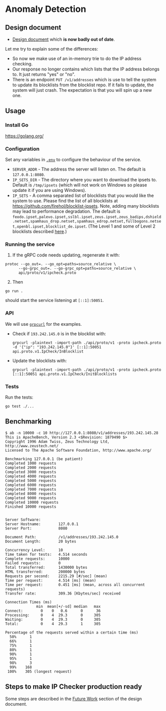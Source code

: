 # Anomaly Detection

## Design document

 - [Design document](https://docs.google.com/document/d/1i_hwcNFGmx_v72G_TZ9YjHjzUM6Yv74tvBlvb_CoHfU/edit#) which **is now badly out of date**.

 Let me try to explain some of the differences:
 - So now we make use of an in-memory trie to do the IP address checking.
 - Our response no longer contains which lists that the IP address belongs to. It just returns "yes" or "no".
 - There is an endpoint `PUT /v1/addresses` which is use to tell the system to update its blocklists from the blocklist repo. If it fails to update, the system will just crash. The expectation is that you will spin up a new one.

## Usage

### Install Go

https://golang.org/

### Configuration

Set any variables in [`.env`](./.env) to configure the behaviour of the service.

- `SERVER_ADDR` - The address the server will listen on. The default is `127.0.0.1:8080`.
- `IP_SETS_DIR` - The directory where you want to download the ipsets to. Default is `/tmp/ipsets` (which will not work on Windows so please update it if you are using Windows).
- `IP_SETS` - A comma separated list of blocklists that you would like the system to use. Please find the list of all blocklists at https://github.com/firehol/blocklist-ipsets. Note, adding many blocklists may lead to performance degradation. The default is `feodo.ipset,palevo.ipset,sslbl.ipset,zeus.ipset,zeus_badips,dshield.netset,spamhaus_drop.netset,spamhaus_edrop.netset,fullbogons.netset,openbl.ipset,blocklist_de.ipset`. (The Level 1 and some of Level 2 blocklists described [here](https://github.com/firehol/blocklist-ipsets#which-ones-to-use).)

### Running the service

1. If the gRPC code needs updating, regenerate it with:
  ```
  protoc --go_out=. --go_opt=paths=source_relative \
        --go-grpc_out=. --go-grpc_opt=paths=source_relative \
        api/proto/v1/ipcheck.proto
  ```
2. Then
```
go run .
```
should start the service listening at `[::1]:50051`.

### API

We will use [`grpcurl`](https://github.com/fullstorydev/grpcurl) for the examples.

- Check if `193.242.145.0` is in the blocklist with:
  ```
  grpcurl -plaintext -import-path ./api/proto/v1 -proto ipcheck.proto -d '{"ip": "193.242.145.0"}' [::1]:50051 api.proto.v1.IpCheck/InBlocklist
  ```
- Update the blocklists with:
  ```
  grpcurl -plaintext -import-path ./api/proto/v1 -proto ipcheck.proto [::1]:50051 api.proto.v1.IpCheck/InitBlocklists
  ```

### Tests

Run the tests:
```
go test ./...
```

## Benchmarking

```
$ ab -n 10000 -c 10 http://127.0.0.1:8080/v1/addresses/193.242.145.28
This is ApacheBench, Version 2.3 <$Revision: 1879490 $>
Copyright 1996 Adam Twiss, Zeus Technology Ltd, http://www.zeustech.net/
Licensed to The Apache Software Foundation, http://www.apache.org/

Benchmarking 127.0.0.1 (be patient)
Completed 1000 requests
Completed 2000 requests
Completed 3000 requests
Completed 4000 requests
Completed 5000 requests
Completed 6000 requests
Completed 7000 requests
Completed 8000 requests
Completed 9000 requests
Completed 10000 requests
Finished 10000 requests


Server Software:
Server Hostname:        127.0.0.1
Server Port:            8080

Document Path:          /v1/addresses/193.242.145.0
Document Length:        20 bytes

Concurrency Level:      10
Time taken for tests:   4.514 seconds
Complete requests:      10000
Failed requests:        0
Total transferred:      1430000 bytes
HTML transferred:       200000 bytes
Requests per second:    2215.29 [#/sec] (mean)
Time per request:       4.514 [ms] (mean)
Time per request:       0.451 [ms] (mean, across all concurrent requests)
Transfer rate:          309.36 [Kbytes/sec] received

Connection Times (ms)
              min  mean[+/-sd] median   max
Connect:        0    0   0.6      0      36
Processing:     0    4  29.3      0     305
Waiting:        0    4  29.3      0     305
Total:          0    4  29.3      1     305

Percentage of the requests served within a certain time (ms)
  50%      1
  66%      1
  75%      1
  80%      1
  90%      1
  95%      1
  98%      3
  99%    168
 100%    305 (longest request)
```

## Steps to make IP Checker production ready

Some steps are described in the [Future Work](https://docs.google.com/document/d/1i_hwcNFGmx_v72G_TZ9YjHjzUM6Yv74tvBlvb_CoHfU/edit#heading=h.bcsw102vr267) section of the design document.
